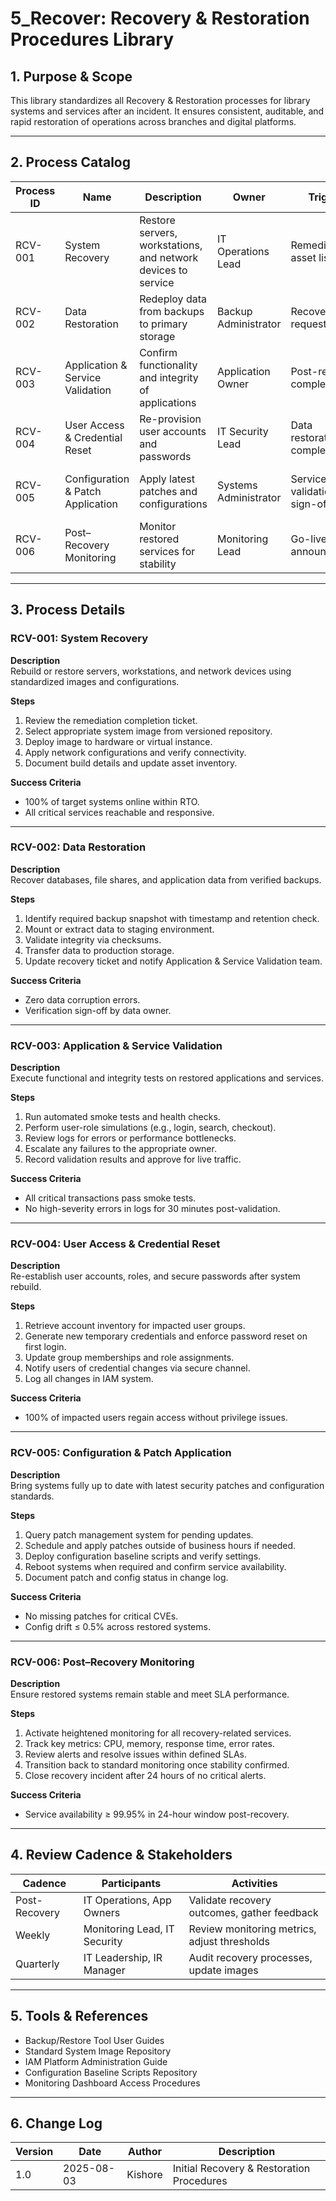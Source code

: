# 5_Recover: Recovery & Restoration Procedures Library

## 1. Purpose & Scope

This library standardizes all Recovery & Restoration processes for library systems and services after an incident. It ensures consistent, auditable, and rapid restoration of operations across branches and digital platforms.

---

## 2. Process Catalog

| Process ID | Name                           | Description                                                  | Owner                  | Trigger                     | Input                              | Output                             | Tools                         |
|------------|--------------------------------|--------------------------------------------------------------|------------------------|-----------------------------|------------------------------------|------------------------------------|-------------------------------|
| RCV-001    | System Recovery                | Restore servers, workstations, and network devices to service | IT Operations Lead     | Remediated asset list       | Clean system images, configuration | Operational systems                | Backup/Restore Tools, SCCM     |
| RCV-002    | Data Restoration               | Redeploy data from backups to primary storage                | Backup Administrator   | Recovery request ticket     | Verified backup snapshots          | Restored databases/files           | Backup Server, DB Tools        |
| RCV-003    | Application & Service Validation | Confirm functionality and integrity of applications       | Application Owner      | Post-restore completion     | System recovery report             | Validation sign-off, issue logs    | Test Scripts, Monitoring Tools |
| RCV-004    | User Access & Credential Reset | Re-provision user accounts and passwords               | IT Security Lead        | Data restoration complete   | Account inventory                  | Updated credentials, access logs   | AD, IAM Platform               |
| RCV-005    | Configuration & Patch Application | Apply latest patches and configurations                | Systems Administrator  | Service validation sign-off | Patch repository, config baseline  | Patched systems, config docs       | WSUS, Chef/Puppet               |
| RCV-006    | Post–Recovery Monitoring       | Monitor restored services for stability                       | Monitoring Lead        | Go-live announcement         | Service validation logs            | Monitoring reports, SLA metrics    | SIEM, NMS                       |

---

## 3. Process Details

### RCV-001: System Recovery

**Description**  
Rebuild or restore servers, workstations, and network devices using standardized images and configurations.

**Steps**  
1. Review the remediation completion ticket.  
2. Select appropriate system image from versioned repository.  
3. Deploy image to hardware or virtual instance.  
4. Apply network configurations and verify connectivity.  
5. Document build details and update asset inventory.

**Success Criteria**  
- 100% of target systems online within RTO.  
- All critical services reachable and responsive.

---

### RCV-002: Data Restoration

**Description**  
Recover databases, file shares, and application data from verified backups.

**Steps**  
1. Identify required backup snapshot with timestamp and retention check.  
2. Mount or extract data to staging environment.  
3. Validate integrity via checksums.  
4. Transfer data to production storage.  
5. Update recovery ticket and notify Application & Service Validation team.

**Success Criteria**  
- Zero data corruption errors.  
- Verification sign-off by data owner.

---

### RCV-003: Application & Service Validation

**Description**  
Execute functional and integrity tests on restored applications and services.

**Steps**  
1. Run automated smoke tests and health checks.  
2. Perform user-role simulations (e.g., login, search, checkout).  
3. Review logs for errors or performance bottlenecks.  
4. Escalate any failures to the appropriate owner.  
5. Record validation results and approve for live traffic.

**Success Criteria**  
- All critical transactions pass smoke tests.  
- No high-severity errors in logs for 30 minutes post-validation.

---

### RCV-004: User Access & Credential Reset

**Description**  
Re-establish user accounts, roles, and secure passwords after system rebuild.

**Steps**  
1. Retrieve account inventory for impacted user groups.  
2. Generate new temporary credentials and enforce password reset on first login.  
3. Update group memberships and role assignments.  
4. Notify users of credential changes via secure channel.  
5. Log all changes in IAM system.

**Success Criteria**  
- 100% of impacted users regain access without privilege issues.

---

### RCV-005: Configuration & Patch Application

**Description**  
Bring systems fully up to date with latest security patches and configuration standards.

**Steps**  
1. Query patch management system for pending updates.  
2. Schedule and apply patches outside of business hours if needed.  
3. Deploy configuration baseline scripts and verify settings.  
4. Reboot systems when required and confirm service availability.  
5. Document patch and config status in change log.

**Success Criteria**  
- No missing patches for critical CVEs.  
- Config drift ≤ 0.5% across restored systems.

---

### RCV-006: Post–Recovery Monitoring

**Description**  
Ensure restored systems remain stable and meet SLA performance.

**Steps**  
1. Activate heightened monitoring for all recovery-related services.  
2. Track key metrics: CPU, memory, response time, error rates.  
3. Review alerts and resolve issues within defined SLAs.  
4. Transition back to standard monitoring once stability confirmed.  
5. Close recovery incident after 24 hours of no critical alerts.

**Success Criteria**  
- Service availability ≥ 99.95% in 24-hour window post-recovery.

---

## 4. Review Cadence & Stakeholders

| Cadence   | Participants                  | Activities                                  |
|-----------|-------------------------------|---------------------------------------------|
| Post-Recovery | IT Operations, App Owners      | Validate recovery outcomes, gather feedback |
| Weekly    | Monitoring Lead, IT Security  | Review monitoring metrics, adjust thresholds |
| Quarterly | IT Leadership, IR Manager     | Audit recovery processes, update images     |

---

## 5. Tools & References

- Backup/Restore Tool User Guides  
- Standard System Image Repository  
- IAM Platform Administration Guide  
- Configuration Baseline Scripts Repository  
- Monitoring Dashboard Access Procedures  

---

## 6. Change Log

| Version | Date       | Author    | Description                                 |
|---------|------------|-----------|---------------------------------------------|
| 1.0     | 2025-08-03 | Kishore   | Initial Recovery & Restoration Procedures   |




